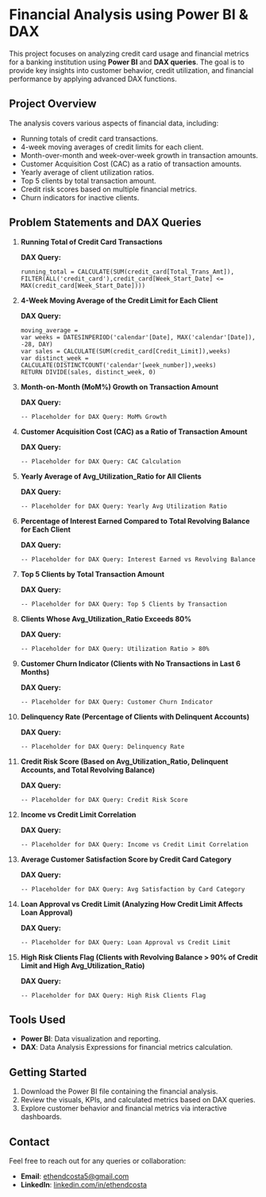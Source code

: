 # Financial Analysis using Power BI & DAX

This project focuses on analyzing credit card usage and financial metrics for a banking institution using **Power BI** and **DAX queries**. The goal is to provide key insights into customer behavior, credit utilization, and financial performance by applying advanced DAX functions.

## Project Overview

The analysis covers various aspects of financial data, including:

- Running totals of credit card transactions.
- 4-week moving averages of credit limits for each client.
- Month-over-month and week-over-week growth in transaction amounts.
- Customer Acquisition Cost (CAC) as a ratio of transaction amounts.
- Yearly average of client utilization ratios.
- Top 5 clients by total transaction amount.
- Credit risk scores based on multiple financial metrics.
- Churn indicators for inactive clients.

## Problem Statements and DAX Queries

1. **Running Total of Credit Card Transactions**

    **DAX Query:**
    ```DAX
    running_total = CALCULATE(SUM(credit_card[Total_Trans_Amt]),
    FILTER(ALL('credit_card'),credit_card[Week_Start_Date] <= MAX(credit_card[Week_Start_Date])))
    ```

2. **4-Week Moving Average of the Credit Limit for Each Client**

    **DAX Query:**
    ```DAX
    moving_average =
    var weeks = DATESINPERIOD('calendar'[Date], MAX('calendar'[Date]), -28, DAY)
    var sales = CALCULATE(SUM(credit_card[Credit_Limit]),weeks)
    var distinct_week = CALCULATE(DISTINCTCOUNT('calendar'[week_number]),weeks)
    RETURN DIVIDE(sales, distinct_week, 0)
    ```

3. **Month-on-Month (MoM%) Growth on Transaction Amount**

    **DAX Query:**
    ```DAX
    -- Placeholder for DAX Query: MoM% Growth
    ```

4. **Customer Acquisition Cost (CAC) as a Ratio of Transaction Amount**

    **DAX Query:**
    ```DAX
    -- Placeholder for DAX Query: CAC Calculation
    ```

5. **Yearly Average of Avg_Utilization_Ratio for All Clients**

    **DAX Query:**
    ```DAX
    -- Placeholder for DAX Query: Yearly Avg Utilization Ratio
    ```

6. **Percentage of Interest Earned Compared to Total Revolving Balance for Each Client**

    **DAX Query:**
    ```DAX
    -- Placeholder for DAX Query: Interest Earned vs Revolving Balance
    ```

7. **Top 5 Clients by Total Transaction Amount**

    **DAX Query:**
    ```DAX
    -- Placeholder for DAX Query: Top 5 Clients by Transaction
    ```

8. **Clients Whose Avg_Utilization_Ratio Exceeds 80%**

    **DAX Query:**
    ```DAX
    -- Placeholder for DAX Query: Utilization Ratio > 80%
    ```

9. **Customer Churn Indicator (Clients with No Transactions in Last 6 Months)**

    **DAX Query:**
    ```DAX
    -- Placeholder for DAX Query: Customer Churn Indicator
    ```

10. **Delinquency Rate (Percentage of Clients with Delinquent Accounts)**

    **DAX Query:**
    ```DAX
    -- Placeholder for DAX Query: Delinquency Rate
    ```

11. **Credit Risk Score (Based on Avg_Utilization_Ratio, Delinquent Accounts, and Total Revolving Balance)**

    **DAX Query:**
    ```DAX
    -- Placeholder for DAX Query: Credit Risk Score
    ```

12. **Income vs Credit Limit Correlation**

    **DAX Query:**
    ```DAX
    -- Placeholder for DAX Query: Income vs Credit Limit Correlation
    ```

13. **Average Customer Satisfaction Score by Credit Card Category**

    **DAX Query:**
    ```DAX
    -- Placeholder for DAX Query: Avg Satisfaction by Card Category
    ```

14. **Loan Approval vs Credit Limit (Analyzing How Credit Limit Affects Loan Approval)**

    **DAX Query:**
    ```DAX
    -- Placeholder for DAX Query: Loan Approval vs Credit Limit
    ```

15. **High Risk Clients Flag (Clients with Revolving Balance > 90% of Credit Limit and High Avg_Utilization_Ratio)**

    **DAX Query:**
    ```DAX
    -- Placeholder for DAX Query: High Risk Clients Flag
    ```

## Tools Used

- **Power BI**: Data visualization and reporting.
- **DAX**: Data Analysis Expressions for financial metrics calculation.

## Getting Started

1. Download the Power BI file containing the financial analysis.
2. Review the visuals, KPIs, and calculated metrics based on DAX queries.
3. Explore customer behavior and financial metrics via interactive dashboards.

## Contact

Feel free to reach out for any queries or collaboration:

- **Email**: ethendcosta5@gmail.com
- **LinkedIn**: [linkedin.com/in/ethendcosta](http://linkedin.com/in/ethendcosta)
